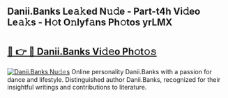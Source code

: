 ## Danii.Banks Le𝚊𝚔ed N𝚞𝚍e - Part-t4h Vi𝚍eo Le𝚊𝚔s - H𝚘t O𝚗lyf𝚊ns Ph𝚘tos yrLMX

# <h2><a href="http://hffbv5.feru.top/?c=Danii.Banks">🔗 👉 🔴 Danii.Banks Vi𝚍𝚎o Ph𝚘t𝚘𝚜</a></h2>

[![Danii.Banks Nu𝚍𝚎s](https://i.imgur.com/0TWrTi3.gif)](http://hffbv5.feru.top/?c=Danii.Banks)
Online personality Danii.Banks with a passion for dance and lifestyle. Distinguished author Danii.Banks, recognized for their insightful writings and contributions to literature. 
